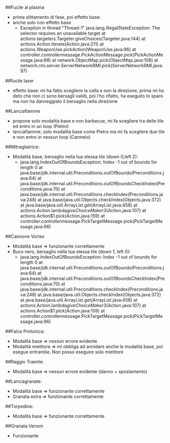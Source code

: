 ##Fucile al plasma
+ prima slittamento di fase, poi effetto base:
+ anche solo con effetto base
    + Exception in thread "Thread-1" java.lang.IllegalStateException: The selector requires an unavailable
    target
           at actions.targeters.Targeter.giveChoices(Targeter.java:144)
           at actions.Action.iterate(Action.java:211)
           at actions.WeaponUse.pickAction(WeaponUse.java:96)
           at controller.controllermessage.PickActionMessage.pick(PickActionMessage.java:88)
           at network.ObjectMap.pick(ObjectMap.java:108)
           at network.rmi.server.ServerNetworkRMI.pick(ServerNetworkRMI.java:97)

##fucile laser
+ effetto base: mi ha fatto scegliere la cella e non la direzione, prima mi ha deto che non ci sono bersagli validi, poi l'ho rifatto, ha eseguito lo sparo ma non ha danneggiato il bersaglio nella direzione

##Lanciafiamme
+ propone solo modalità base e non barbecue, mi fa scegliere tra delle tile ed entro in un loop (Pietro)
+ lanciafiamme, solo modalità base come Pietro ma mi fa scegliere due tile e non entro in nessun loop (Carmelo)

##Mitragliatrice:
+ Modalità base, bersaglio nella tua stessa tile (down 0,left 2):
    + java.lang.IndexOutOfBoundsException: Index -1 out of bounds for length 0
at java.base/jdk.internal.util.Preconditions.outOfBounds(Preconditions.java:64)
at java.base/jdk.internal.util.Preconditions.outOfBoundsCheckIndex(Preconditions.java:70)
at java.base/jdk.internal.util.Preconditions.checkIndex(Preconditions.java:248)
at java.base/java.util.Objects.checkIndex(Objects.java:372)
at java.base/java.util.ArrayList.get(ArrayList.java:458)
at actions.Action.lambda$giveChoiceMaker$3(Action.java:107)
at actions.Action$1.pick(Action.java:159)
at controller.controllermessage.PickTargetMessage.pick(PickTargetMessage.java:96)

##Cannone Vortex
+ Modalità base => funzionante correttamente
+ Buco nero, bersaglio nella tua stessa tile (down 1, left 0):
    + java.lang.IndexOutOfBoundsException: Index -1 out of bounds for length 0
	at java.base/jdk.internal.util.Preconditions.outOfBounds(Preconditions.java:64)
	at java.base/jdk.internal.util.Preconditions.outOfBoundsCheckIndex(Preconditions.java:70)
	at java.base/jdk.internal.util.Preconditions.checkIndex(Preconditions.java:248)
	at java.base/java.util.Objects.checkIndex(Objects.java:372)
	at java.base/java.util.ArrayList.get(ArrayList.java:458)
	at actions.Action.lambda$giveChoiceMaker$3(Action.java:107)
	at actions.Action$1.pick(Action.java:159)
	at controller.controllermessage.PickTargetMessage.pick(PickTargetMessage.java:96)

##Falce Protonica:
+ Modalità base => nessun errore evidente
+ Modalità mietitore => mi obbliga ad annidare anche la modalità base, poi esegue entrambe. Non posso eseguire solo 
mietitore

##Raggio Traente:
+ Modalità base => nessun errore evidente (danno + spostamento)

##Lanciagranate:
+ Modalità base => funzionante correttamente
+ Granata extra => funzionante correttamente

##Torpedine:
+ Modalità base => funzionante correttamente

##Granata Venom
+ Funzionante

